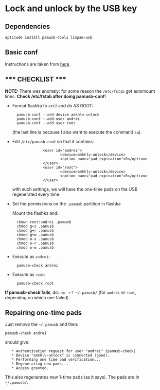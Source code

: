 # Lock and unlock by the USB key

## Dependencies

    aptitude install pamusb-tools libpam-usb

## Basic conf

Instructions are taken from [here](http://linuxconfig.org/linux-authentication-login-with-usb-device).

## \*\*\* CHECKLIST \*\*\*

__NOTE:__ There was anomaly: for some reason the `/etc/fstab` got automount
lines. __Check /etc/fstab after doing pamusb-conf__!

- Format flashka to `ext2` and do AS ROOT:

        pamusb-conf --add-device amkhlv-unlock
        pamusb-conf --add-user andrei
        pamusb-conf --add-user root  

    (the last line is because I also want to execute the command `su`).

- Edit `/etc/pamusb.conf` so that it contains:

                    <user id="andrei">
                            <device>amkhlv-unlock</device>
                            <option name="pad_expiration">0</option>
                    </user>
                    <user id="root">
                            <device>amkhlv-unlock</device>
                            <option name="pad_expiration">0</option>
                    </user>

    with such settings, we will have the one-time pads on the USB regenerated every time

- Set the permissions on the `.pamusb` partition in flashka

    Mount the flashka and:

        chown root:andrei .pamusb
        chmod g+x .pamusb 
        chmod g+r .pamusb
        chmod g+w .pamusb
        chmod o-x .pamusb
        chmod o-r .pamusb
        chmod o-w .pamusb

- Execute as `andrei`:

        pamusb-check andrei

- Execute as `root`:

        pamusb-check root

__If pamusb-check fails__, do:  `rm -rf ~/.pamusb/`
(for `andrei` or `root`, depending on which one failed).


## Repairing one-time pads

Just remove the `~/.pamusb` and then:

    pamusb-check andrei

should give:

       * Authentication request for user "andrei" (pamusb-check)
       * Device "amkhlv-unlock" is connected (good).
       * Performing one time pad verification...
       * Regenerating new pads...
       * Access granted.

This also regenerates new 1-time pads (as it says). The pads are in `~/.pamusb/`.
